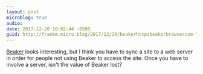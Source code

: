 ```yaml
---
layout: post
microblog: true
audio: 
date: 2017-12-20 10:02:44 -0500
guid: http://frankm.micro.blog/2017/12/20/beakerhttpsbeakerbrowsercom-looks-interesting.html
---
```

[Beaker](https://beakerbrowser.com/) looks interesting, but I think you have to sync a site to a web server in order for people not using Beaker to access the site. Once you have to involve a server, isn't the value of Beaker lost? 
